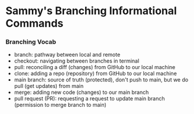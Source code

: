 # Sammy's Branching Informational Commands

### Branching Vocab
- branch: pathway between local and remote
- checkout: navigating between branches in terminal
- pull: reconciling a diff (changes) from GitHub to our local machine
- clone: adding a repo (repository) from GitHub to our local machine
- main branch: source of truth (protected), don't push to main, but we do pull (get updates) from main
- merge: adding new code (changes) to our main branch
- pull request (PR): requesting a request to update main branch (permission to merge branch to main)


